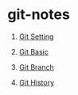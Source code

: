 # git-notes

1. [Git Setting](https://github.com/yiminprogram/git-notes/blob/main/git-setting.md)

1. [Git Basic](https://github.com/yiminprogram/git-notes/blob/main/git-basic.md)

1. [Git Branch](https://github.com/yiminprogram/git-notes/blob/main/git-branch.md)

1. [Git History](https://github.com/yiminprogram/git-notes/blob/main/git-history.md)
